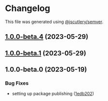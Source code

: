 # Changelog

This file was generated using [@jscutlery/semver](https://github.com/jscutlery/semver).

## [1.0.0-beta.4](https://github.com/rhinobase/raftyui/compare/combobox-1.0.0-beta.3...combobox-1.0.0-beta.4) (2023-05-29)

## [1.0.0-beta.1](https://github.com/rhinobase/raftyui/compare/combobox-1.0.0-beta.0...combobox-1.0.0-beta.1) (2023-05-29)

## 1.0.0-beta.0 (2023-05-19)

### Bug Fixes

- setting up package publishing ([1edb202](https://github.com/rhinobase/design-system/commit/1edb20248b82d035a7bd75008bb61cac89559fb5))
